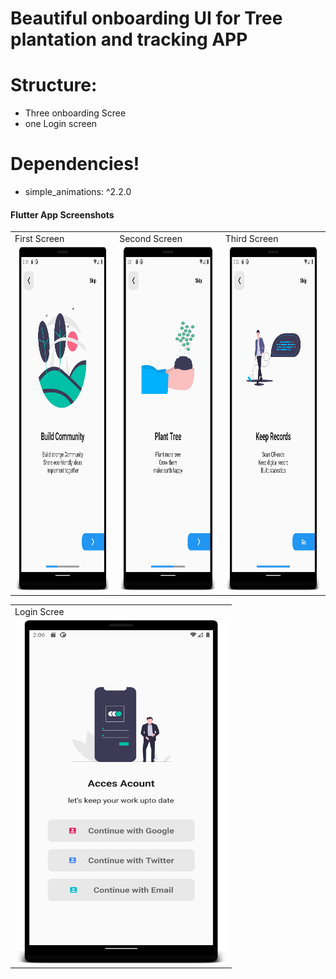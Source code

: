 
# Beautiful onboarding UI for Tree plantation and tracking APP

# Structure:

  - Three onboarding Scree
  - one Login screen

# Dependencies!

  - simple_animations: ^2.2.0

  #### Flutter App Screenshots

<table>
  <tr>
    <td>First Screen</td>
     <td>Second Screen</td>
     <td>Third Screen</td>
  </tr>
  <tr>
    <td><img src="/Screenshot/1.png" width=340 height=550></td>
    <td><img src="/Screenshot/2.png" width=340 height=550></td>
    <td><img src="/Screenshot/3.png" width=340 height=550></td>
  </tr>
 </table>
 <table>
  <tr>
    <td>Login Scree</td>

  </tr>
  <tr>
    <td><img src="/Screenshot/4.png" width=340 height=550></td>

  </tr>
 </table>
